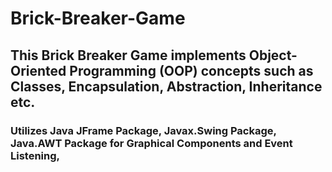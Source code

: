 # Brick-Breaker-Game

## This Brick Breaker Game implements Object-Oriented Programming (OOP) concepts such as Classes, Encapsulation, Abstraction, Inheritance etc. 

### Utilizes Java JFrame Package, Javax.Swing Package,  Java.AWT Package for Graphical Components and Event Listening, 

